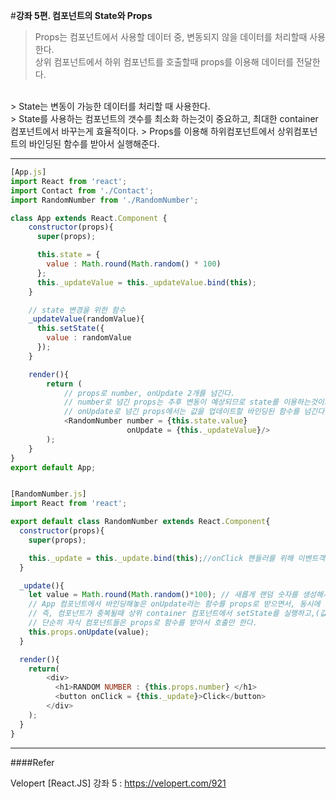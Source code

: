 #**강좌 5편. 컴포넌트의 State와 Props**
> Props는 컴포넌트에서 사용할 데이터 중, 변동되지 않을 데이터를 처리할때 사용한다.<br>
> 상위 컴포넌트에서 하위 컴포넌트를 호출할때 props를 이용해 데이터를 전달한다.<br>
<br>
> State는 변동이 가능한 데이터를 처리할 때 사용한다.<br>
> State를 사용하는 컴포넌트의 갯수를 최소화 하는것이 중요하고, 최대한 container 컴포넌트에서 바꾸는게 효율적이다.
> Props를 이용해 하위컴포넌트에서 상위컴포넌트의 바인딩된 함수를 받아서 실행해준다.<br>

---

```javascript
[App.js]
import React from 'react';
import Contact from './Contact';
import RandomNumber from './RandomNumber';

class App extends React.Component {
    constructor(props){
      super(props);

      this.state = {
        value : Math.round(Math.random() * 100)
      };
      this._updateValue = this._updateValue.bind(this);
    }

    // state 변경을 위한 함수
    _updateValue(randomValue){
      this.setState({
        value : randomValue
      });
    }

    render(){
        return (
            // props로 number, onUpdate 2개를 넘긴다.
            // number로 넘긴 props는 추후 변동이 예상되므로 state를 이용하는것이고
            // onUpdate로 넘긴 props에서는 값을 업데이트할 바인딩된 함수를 넘긴다.
            <RandomNumber number = {this.state.value}
                          onUpdate = {this._updateValue}/>
        );
    }
}
export default App;


[RandomNumber.js]
import React from 'react';

export default class RandomNumber extends React.Component{
  constructor(props){
    super(props);

    this._update = this._update.bind(this);//onClick 핸들러를 위해 이벤트객체 바인딩
  }

  _update(){
    let value = Math.round(Math.random()*100); // 새롭게 랜덤 숫자를 생성해서
    // App 컴포넌트에서 바인딩해놓은 onUpdate라는 함수를 props로 받으면서, 동시에 매개변수를 이용해 호출한다.
    // 즉, 컴포넌트가 중복될때 상위 container 컴포넌트에서 setState를 실행하고,(값의 실질적 처리는 루트에서)
    // 단순히 자식 컴포넌트들은 props로 함수를 받아서 호출만 한다.
    this.props.onUpdate(value);
  }

  render(){
    return(
        <div>
          <h1>RANDOM NUMBER : {this.props.number} </h1>
          <button onClick = {this._update}>Click</button>
        </div>
    );
  }
}


```

---

####Refer

Velopert [React.JS] 강좌 5 : https://velopert.com/921
